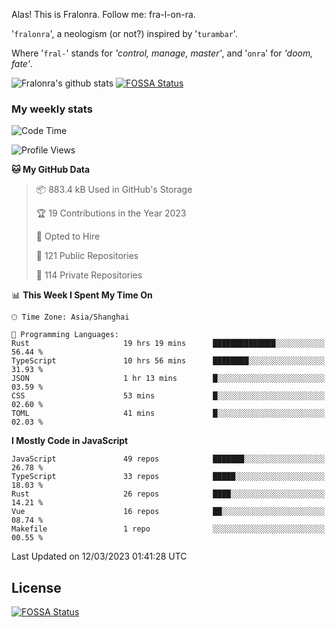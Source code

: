 Alas! This is Fralonra. Follow me: fra-l-on-ra.

'`fralonra`', a neologism (or not?) inspired by '`turambar`'.

Where '`fral-`' stands for *'control, manage, master'*, and '`onra`' for *'doom, fate'*.

![Fralonra's github stats](https://github-readme-stats.vercel.app/api?username=fralonra)
[![FOSSA Status](https://app.fossa.com/api/projects/git%2Bgithub.com%2Ffralonra%2Ffralonra.svg?type=shield)](https://app.fossa.com/projects/git%2Bgithub.com%2Ffralonra%2Ffralonra?ref=badge_shield)

### My weekly stats

<!--START_SECTION:waka-->
![Code Time](http://img.shields.io/badge/Code%20Time-3%2C150%20hrs%204%20mins-blue)

![Profile Views](http://img.shields.io/badge/Profile%20Views-2-blue)

**🐱 My GitHub Data** 

> 📦 883.4 kB Used in GitHub's Storage 
 > 
> 🏆 19 Contributions in the Year 2023
 > 
> 💼 Opted to Hire
 > 
> 📜 121 Public Repositories 
 > 
> 🔑 114 Private Repositories 
 > 
📊 **This Week I Spent My Time On** 

```text
🕑︎ Time Zone: Asia/Shanghai

💬 Programming Languages: 
Rust                     19 hrs 19 mins      ██████████████░░░░░░░░░░░   56.44 % 
TypeScript               10 hrs 56 mins      ████████░░░░░░░░░░░░░░░░░   31.93 % 
JSON                     1 hr 13 mins        █░░░░░░░░░░░░░░░░░░░░░░░░   03.59 % 
CSS                      53 mins             █░░░░░░░░░░░░░░░░░░░░░░░░   02.60 % 
TOML                     41 mins             █░░░░░░░░░░░░░░░░░░░░░░░░   02.03 % 
```

**I Mostly Code in JavaScript** 

```text
JavaScript               49 repos            ███████░░░░░░░░░░░░░░░░░░   26.78 % 
TypeScript               33 repos            █████░░░░░░░░░░░░░░░░░░░░   18.03 % 
Rust                     26 repos            ████░░░░░░░░░░░░░░░░░░░░░   14.21 % 
Vue                      16 repos            ██░░░░░░░░░░░░░░░░░░░░░░░   08.74 % 
Makefile                 1 repo              ░░░░░░░░░░░░░░░░░░░░░░░░░   00.55 % 
```




 Last Updated on 12/03/2023 01:41:28 UTC
<!--END_SECTION:waka-->

## License
[![FOSSA Status](https://app.fossa.com/api/projects/git%2Bgithub.com%2Ffralonra%2Ffralonra.svg?type=large)](https://app.fossa.com/projects/git%2Bgithub.com%2Ffralonra%2Ffralonra?ref=badge_large)